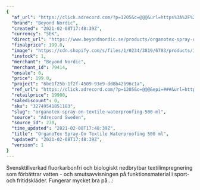 ```yaml
---
{
  "af_url": "https://click.adrecord.com/?p=1205&c=@@@&url=https%3A%2F%2Fwww.beyondnordic.se%2Fproducts%2Forganotex-spray-on-textile-waterproofing-500-ml",
  "brand": "Beyond Nordic",
  "created": "2021-02-08T17:48:39Z",
  "currency": "SEK",
  "direct_url": "https://www.beyondnordic.se/products/organotex-spray-on-textile-waterproofing-500-ml",
  "finalprice": 199.0,
  "image": "https://cdn.shopify.com/s/files/1/0234/3819/6783/products/102301OrganoTexSpray-On500ml_square_2048x2048.jpg",
  "instock": 1,
  "merchant": "Beyond Nordic",
  "merchant_id": 79414,
  "onsale": 0,
  "price": 199.0,
  "project": "6be1f25b-1f2f-4509-93e9-dd8b42b96c1a",
  "ref_url": "https://click.adrecord.com/?p=1205&c=@@@&epi=###&url=https%3A%2F%2Fwww.beyondnordic.se%2Fproducts%2Forganotex-spray-on-textile-waterproofing-500-ml",
  "retailprice": 19900,
  "salediscount": 0,
  "sku": "32749541851183",
  "slug": "organotex-spray-on-textile-waterproofing-500-ml",
  "source": "Adrecord Sweden",
  "source_id": 270,
  "time_updated": "2021-02-08T17:48:39Z",
  "title": "OrganoTex Spray-On Textile Waterproofing 500 ml",
  "updated": "2021-02-08T17:48:39Z",
  "version": 1
}
---
```


Svensktillverkad fluorkarbonfri och biologiskt nedbrytbar textilimpregnering som förbättrar vatten - och smutsavvisningen på funktionsmaterial i sport- och fritidskläder. Fungerar mycket bra på…:
